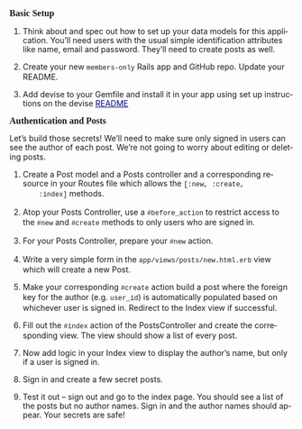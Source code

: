 <!DOCTYPE HTML PUBLIC "-//W3C//DTD HTML 4.0 Transitional//EN">
<html>
<head>
	<meta http-equiv="content-type" content="text/html; charset=utf-8"/>
	<title></title>
	<meta name="generator" content="LibreOffice 7.2.0.4 (Linux)"/>
	<meta name="created" content="2021-09-24T21:26:14.754860146"/>
	<meta name="changed" content="2021-09-24T21:27:11.854781325"/>
	<style type="text/css">
		@page { size: 8.5in 11in; margin: 0.79in }
		p { line-height: 115%; margin-bottom: 0.1in; background: transparent }
		h4 { margin-top: 0.08in; margin-bottom: 0.08in; background: transparent; page-break-after: avoid }
		h4.western { font-family: "Liberation Serif", serif; font-size: 12pt; font-weight: bold }
		h4.cjk { font-family: "Noto Serif CJK SC"; font-size: 12pt; font-weight: bold }
		h4.ctl { font-family: "FreeSans"; font-size: 12pt; font-weight: bold }
		code.western { font-family: "Liberation Mono", monospace }
		code.cjk { font-family: "Noto Sans Mono CJK SC", monospace }
		code.ctl { font-family: "Liberation Mono", monospace }
		a:link { color: #000080; so-language: zxx; text-decoration: underline }
	</style>
</head>
<body lang="en-US" link="#000080" vlink="#800000" dir="ltr"><h4 class="western">
Basic Setup</h4>
<ol>
	<li><p style="margin-bottom: 0in">Think about and spec out how to
	set up your data models for this application. You’ll need users
	with the usual simple identification attributes like name, email and
	password. They’ll need to create posts as well.</p>
	<li><p style="margin-bottom: 0in">Create your new&nbsp;<code class="western">members-only</code>&nbsp;Rails
	app and GitHub repo. Update your README.</p>
	<li><p>Add devise to your Gemfile and install it in your app using
	set up instructions on the devise&nbsp;<a href="https://github.com/heartcombo/devise" target="_blank">README</a></p>
</ol>
<h4 class="western"><a name="authentication-and-posts"></a>Authentication
and Posts</h4>
<p>Let’s build those secrets! We’ll need to make sure only signed
in users can see the author of each post. We’re not going to worry
about editing or deleting posts.</p>
<ol>
	<li><p style="margin-bottom: 0in">Create a Post model and a Posts
	controller and a corresponding resource in your Routes file which
	allows the&nbsp;<code class="western">[:new, :create,
	:index]</code>&nbsp;methods.</p>
	<li><p style="margin-bottom: 0in">Atop your Posts Controller, use
	a&nbsp;<code class="western">#before_action</code>&nbsp;to restrict
	access to the&nbsp;<code class="western">#new</code>&nbsp;and&nbsp;<code class="western">#create</code>&nbsp;methods
	to only users who are signed in.</p>
	<li><p style="margin-bottom: 0in">For your Posts Controller, prepare
	your&nbsp;<code class="western">#new</code>&nbsp;action.</p>
	<li><p style="margin-bottom: 0in">Write a very simple form in
	the&nbsp;<code class="western">app/views/posts/new.html.erb</code>&nbsp;view
	which will create a new Post.</p>
	<li><p style="margin-bottom: 0in">Make your
	corresponding&nbsp;<code class="western">#create</code>&nbsp;action
	build a post where the foreign key for the author (e.g.&nbsp;<code class="western">user_id</code>)
	is automatically populated based on whichever user is signed in.
	Redirect to the Index view if successful.</p>
	<li><p style="margin-bottom: 0in">Fill out the&nbsp;<code class="western">#index</code>&nbsp;action
	of the PostsController and create the corresponding view. The view
	should show a list of every post.</p>
	<li><p style="margin-bottom: 0in">Now add logic in your Index view
	to display the author’s name, but only if a user is signed in.</p>
	<li><p style="margin-bottom: 0in">Sign in and create a few secret
	posts.</p>
	<li><p>Test it out – sign out and go to the index page. You should
	see a list of the posts but no author names. Sign in and the author
	names should appear. Your secrets are safe!</p>
</ol>
<p style="line-height: 100%; margin-bottom: 0in"><br/>

</p>
</body>
</html>